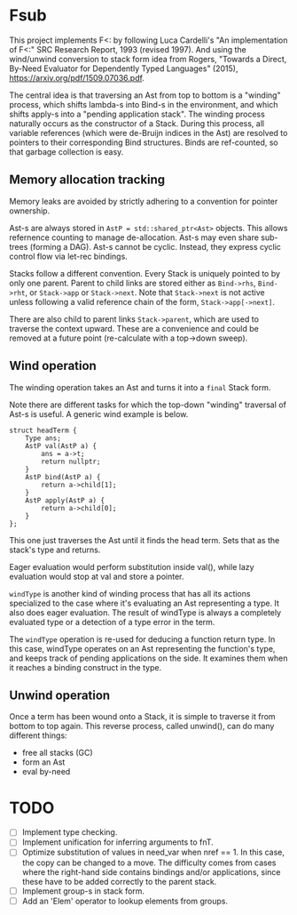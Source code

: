 # Fsub

This project implements F<: by following
Luca Cardelli's "An implementation of F<:"
SRC Research Report, 1993 (revised 1997).
And using the wind/unwind conversion to stack form
idea from Rogers, "Towards a Direct, By-Need Evaluator
for Dependently Typed Languages" (2015),
https://arxiv.org/pdf/1509.07036.pdf.

The central idea is that traversing an Ast
from top to bottom is a "winding" process, which
shifts lambda-s into Bind-s in the environment,
and which shifts apply-s into a "pending application stack".
The winding process naturally occurs as the constructor
of a Stack.  During this process, all variable
references (which were de-Bruijn indices in the Ast)
are resolved to pointers to their corresponding
Bind structures.  Binds are ref-counted, so that
garbage collection is easy.

## Memory allocation tracking

Memory leaks are avoided by strictly adhering
to a convention for pointer ownership.

Ast-s are always stored in `AstP = std::shared_ptr<Ast>`
objects.  This allows refernence counting to manage
de-allocation.  Ast-s may even share sub-trees (forming a DAG).
Ast-s cannot be cyclic.  Instead, they express cyclic
control flow via let-rec bindings.

Stacks follow a different convention.  Every Stack is uniquely
pointed to by only one parent.  Parent to child links
are stored either as `Bind->rhs`, `Bind->rht`,
or `Stack->app` or `Stack->next`.
Note that `Stack->next` is not active unless following
a valid reference chain of the form, `Stack->app[->next]`.

There are also child to parent links `Stack->parent`,
which are used to traverse the context upward.
These are a convenience and could be
removed at a future point (re-calculate with a top-\>down sweep).

## Wind operation

The winding operation takes an Ast and turns it
into a `final` Stack form.

Note there are different tasks for which the
top-down "winding" traversal of Ast-s is useful.
A generic wind example is below.

    struct headTerm {
        Type ans;
        AstP val(AstP a) {
            ans = a->t;
            return nullptr;
        }
        AstP bind(AstP a) {
            return a->child[1];
        }
        AstP apply(AstP a) {
            return a->child[0];
        }
    };

This one just traverses the Ast until it finds
the head term.  Sets that as the stack's type
and returns.

Eager evaluation would perform substitution
inside val(), while lazy evaluation would stop
at val and store a pointer.

`windType` is another kind of winding process that
has all its actions specialized to the case where it's
evaluating an Ast representing a type.  It also
does eager evaluation.  The result of windType is always
a completely evaluated type or a detection of a type
error in the term.

The `windType` operation is re-used for deducing a function
return type.  In this case, windType operates on an
Ast representing the function's type, and keeps track
of pending applications on the side.  It examines them
when it reaches a binding construct in the type.


## Unwind operation

Once a term has been wound onto a Stack, it is simple
to traverse it from bottom to top again.  This
reverse process, called unwind(), can do many different
things:

* free all stacks (GC)
* form an Ast
* eval by-need


# TODO

- [ ] Implement type checking.
- [ ] Implement unification for inferring arguments to fnT.
- [ ] Optimize substitution of values in
      need_var when nref == 1.  In this case, the
      copy can be changed to a move.  The difficulty
      comes from cases where the right-hand side contains
      bindings and/or applications, since these
      have to be added correctly to the parent stack.
- [ ] Implement group-s in stack form.
- [ ] Add an 'Elem' operator to lookup elements from groups.
